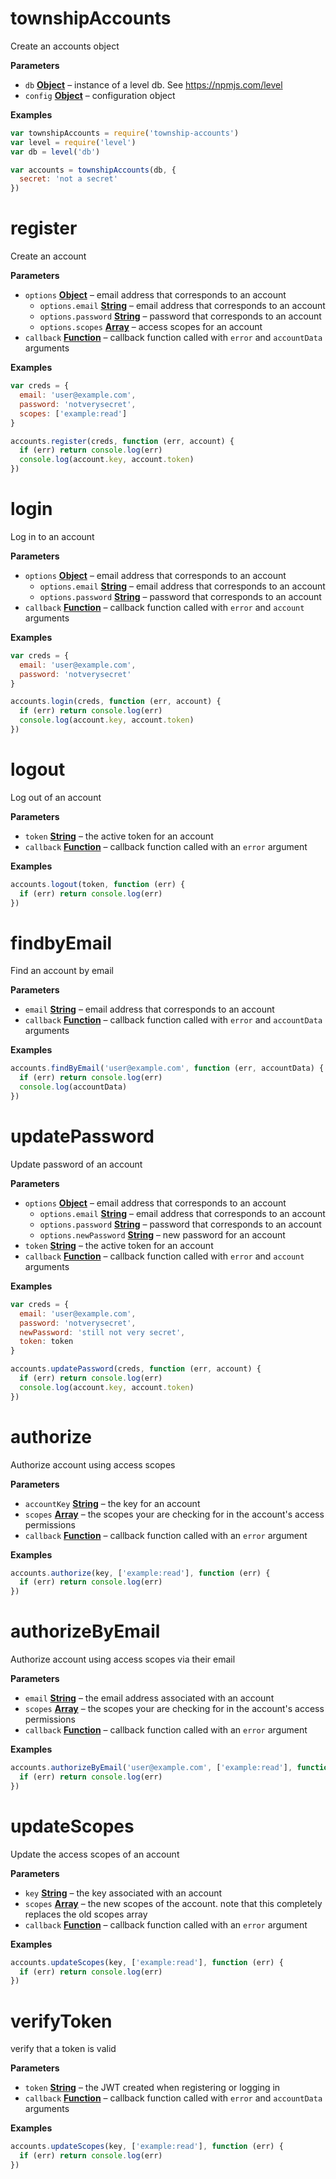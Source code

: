 <!-- Generated by documentation.js. Update this documentation by updating the source code. -->

# townshipAccounts

Create an accounts object

**Parameters**

-   `db` **[Object](https://developer.mozilla.org/en-US/docs/Web/JavaScript/Reference/Global_Objects/Object)** – instance of a level db. See <https://npmjs.com/level>
-   `config` **[Object](https://developer.mozilla.org/en-US/docs/Web/JavaScript/Reference/Global_Objects/Object)** – configuration object

**Examples**

```javascript
var townshipAccounts = require('township-accounts')
var level = require('level')
var db = level('db')

var accounts = townshipAccounts(db, {
  secret: 'not a secret'
})
```

# register

Create an account

**Parameters**

-   `options` **[Object](https://developer.mozilla.org/en-US/docs/Web/JavaScript/Reference/Global_Objects/Object)** – email address that corresponds to an account
    -   `options.email` **[String](https://developer.mozilla.org/en-US/docs/Web/JavaScript/Reference/Global_Objects/String)** – email address that corresponds to an account
    -   `options.password` **[String](https://developer.mozilla.org/en-US/docs/Web/JavaScript/Reference/Global_Objects/String)** – password that corresponds to an account
    -   `options.scopes` **[Array](https://developer.mozilla.org/en-US/docs/Web/JavaScript/Reference/Global_Objects/Array)** – access scopes for an account
-   `callback` **[Function](https://developer.mozilla.org/en-US/docs/Web/JavaScript/Reference/Statements/function)** – callback function called with `error` and `accountData` arguments

**Examples**

```javascript
var creds = {
  email: 'user@example.com',
  password: 'notverysecret',
  scopes: ['example:read']
}

accounts.register(creds, function (err, account) {
  if (err) return console.log(err)
  console.log(account.key, account.token)
})
```

# login

Log in to an account

**Parameters**

-   `options` **[Object](https://developer.mozilla.org/en-US/docs/Web/JavaScript/Reference/Global_Objects/Object)** – email address that corresponds to an account
    -   `options.email` **[String](https://developer.mozilla.org/en-US/docs/Web/JavaScript/Reference/Global_Objects/String)** – email address that corresponds to an account
    -   `options.password` **[String](https://developer.mozilla.org/en-US/docs/Web/JavaScript/Reference/Global_Objects/String)** – password that corresponds to an account
-   `callback` **[Function](https://developer.mozilla.org/en-US/docs/Web/JavaScript/Reference/Statements/function)** – callback function called with `error` and `account` arguments

**Examples**

```javascript
var creds = {
  email: 'user@example.com',
  password: 'notverysecret'
}

accounts.login(creds, function (err, account) {
  if (err) return console.log(err)
  console.log(account.key, account.token)
})
```

# logout

Log out of an account

**Parameters**

-   `token` **[String](https://developer.mozilla.org/en-US/docs/Web/JavaScript/Reference/Global_Objects/String)** – the active token for an account
-   `callback` **[Function](https://developer.mozilla.org/en-US/docs/Web/JavaScript/Reference/Statements/function)** – callback function called with an `error` argument

**Examples**

```javascript
accounts.logout(token, function (err) {
  if (err) return console.log(err)
})
```

# findbyEmail

Find an account by email

**Parameters**

-   `email` **[String](https://developer.mozilla.org/en-US/docs/Web/JavaScript/Reference/Global_Objects/String)** – email address that corresponds to an account
-   `callback` **[Function](https://developer.mozilla.org/en-US/docs/Web/JavaScript/Reference/Statements/function)** – callback function called with `error` and `accountData` arguments

**Examples**

```javascript
accounts.findByEmail('user@example.com', function (err, accountData) {
  if (err) return console.log(err)
  console.log(accountData)
})
```

# updatePassword

Update password of an account

**Parameters**

-   `options` **[Object](https://developer.mozilla.org/en-US/docs/Web/JavaScript/Reference/Global_Objects/Object)** – email address that corresponds to an account
    -   `options.email` **[String](https://developer.mozilla.org/en-US/docs/Web/JavaScript/Reference/Global_Objects/String)** – email address that corresponds to an account
    -   `options.password` **[String](https://developer.mozilla.org/en-US/docs/Web/JavaScript/Reference/Global_Objects/String)** – password that corresponds to an account
    -   `options.newPassword` **[String](https://developer.mozilla.org/en-US/docs/Web/JavaScript/Reference/Global_Objects/String)** – new password for an account
-   `token` **[String](https://developer.mozilla.org/en-US/docs/Web/JavaScript/Reference/Global_Objects/String)** – the active token for an account
-   `callback` **[Function](https://developer.mozilla.org/en-US/docs/Web/JavaScript/Reference/Statements/function)** – callback function called with `error` and `account` arguments

**Examples**

```javascript
var creds = {
  email: 'user@example.com',
  password: 'notverysecret',
  newPassword: 'still not very secret',
  token: token
}

accounts.updatePassword(creds, function (err, account) {
  if (err) return console.log(err)
  console.log(account.key, account.token)
})
```

# authorize

Authorize account using access scopes

**Parameters**

-   `accountKey` **[String](https://developer.mozilla.org/en-US/docs/Web/JavaScript/Reference/Global_Objects/String)** – the key for an account
-   `scopes` **[Array](https://developer.mozilla.org/en-US/docs/Web/JavaScript/Reference/Global_Objects/Array)** – the scopes your are checking for in the account's access permissions
-   `callback` **[Function](https://developer.mozilla.org/en-US/docs/Web/JavaScript/Reference/Statements/function)** – callback function called with an `error` argument

**Examples**

```javascript
accounts.authorize(key, ['example:read'], function (err) {
  if (err) return console.log(err)
})
```

# authorizeByEmail

Authorize account using access scopes via their email

**Parameters**

-   `email` **[String](https://developer.mozilla.org/en-US/docs/Web/JavaScript/Reference/Global_Objects/String)** – the email address associated with an account
-   `scopes` **[Array](https://developer.mozilla.org/en-US/docs/Web/JavaScript/Reference/Global_Objects/Array)** – the scopes your are checking for in the account's access permissions
-   `callback` **[Function](https://developer.mozilla.org/en-US/docs/Web/JavaScript/Reference/Statements/function)** – callback function called with an `error` argument

**Examples**

```javascript
accounts.authorizeByEmail('user@example.com', ['example:read'], function (err) {
  if (err) return console.log(err)
})
```

# updateScopes

Update the access scopes of an account

**Parameters**

-   `key` **[String](https://developer.mozilla.org/en-US/docs/Web/JavaScript/Reference/Global_Objects/String)** – the key associated with an account
-   `scopes` **[Array](https://developer.mozilla.org/en-US/docs/Web/JavaScript/Reference/Global_Objects/Array)** – the new scopes of the account. note that this completely replaces the old scopes array
-   `callback` **[Function](https://developer.mozilla.org/en-US/docs/Web/JavaScript/Reference/Statements/function)** – callback function called with an `error` argument

**Examples**

```javascript
accounts.updateScopes(key, ['example:read'], function (err) {
  if (err) return console.log(err)
})
```

# verifyToken

verify that a token is valid

**Parameters**

-   `token` **[String](https://developer.mozilla.org/en-US/docs/Web/JavaScript/Reference/Global_Objects/String)** – the JWT created when registering or logging in
-   `callback` **[Function](https://developer.mozilla.org/en-US/docs/Web/JavaScript/Reference/Statements/function)** – callback function called with `error` and `accountData` arguments

**Examples**

```javascript
accounts.updateScopes(key, ['example:read'], function (err) {
  if (err) return console.log(err)
})
```
